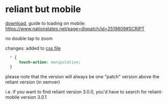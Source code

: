 # reliant but mobile

[download](https://github.com/ducky4life/reliant-mobile/releases/latest/download/reliant-release.zip), guide to loading on mobile: https://www.nationstates.net/page=dispatch/id=2519809#SCRIPT

no double tap to zoom

changes: added to [css file](https://github.com/libcord-tech/reliant/blob/main/src/css/_main.scss)
```css
  * {
      touch-action: manipulation;
  }
```

please note that the version will always be one "patch" version above the reliant version (in semver)

i.e. if you want to find reliant version 3.0.0, you'd have to search for reliant-mobile version 3.0.1
